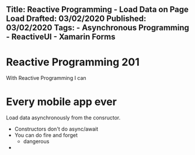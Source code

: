 Title: Reactive Programming - Load Data on Page Load
Drafted: 03/02/2020
Published: 03/02/2020
Tags:
    - Asynchronous Programming
    - ReactiveUI
    - Xamarin Forms
---

# Reactive Programming 201
With Reactive Programming I can

# Every mobile app ever
Load data asynchronously from the consructor.

- Constructors don't do async/await
- You can do fire and forget
    - dangerous
- 